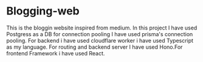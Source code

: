 # Blogging-web
This is the bloggin website inspired from medium.  In this project I have used Postgress as a DB for connection pooling I have used prisma's connection pooling. For backend i have used cloudflare worker i have used Typescript as my language. For routing and backend server I have used Hono.For frontend Framework i have used React.
